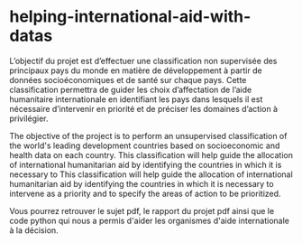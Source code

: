 # helping-international-aid-with-datas

L’objectif du projet est d’effectuer une classification non supervisée des principaux pays du monde en matière de développement à partir de données socioéconomiques et de santé sur chaque pays. Cette classification permettra de guider les choix d’affectation de l’aide humanitaire internationale en identifiant les
pays dans lesquels il est nécessaire d’intervenir en priorité et de préciser les domaines d’action à privilégier.

The objective of the project is to perform an unsupervised classification of the world's leading development countries based on socioeconomic and health data on each country. This classification will help guide the allocation of international humanitarian aid by identifying the countries in which it is necessary to
This classification will help guide the allocation of international humanitarian aid by identifying the countries in which it is necessary to intervene as a priority and to specify the areas of action to be prioritized.

Vous pourrez retrouver le sujet pdf, le rapport du projet pdf ainsi que le code python qui nous a permis d'aider les organismes d'aide internationale à la décision.
